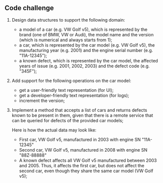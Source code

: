 ## Code challenge

1. Design data structures to support the following domain:
    - a model of a car (e.g. VW Golf v5), which is represented by the brand (one of BMW, VW or Audi), the model name and the version (which is numerical  and always starts from 1);
    - a car, which is represented by the car model (e.g. VW Golf v5), the manufacturing year (e.g. 2001) and the engine serial number (e.g. "11A-12345");
    - a known defect, which is represented by the car model, the affected years of issue (e.g. 2001, 2002, 2003) and the defect code (e.g. "345F");


2. Add support for the following operations on the car model:
    - get a user-friendly text representation (for UI);
    - get a developer-friendly text representation (for logs);
    - increment the version;


3. Implement a method that accepts a list of cars and returns defects known to be present in them, given that there is a remote service that can be queried for defects of the provided car models;

    Here is how the actual data may look like:

    - First car, VW Golf v5, manufactured in 2003 with engine SN "11A-12345"
    - Second car, VW Golf v5, manufactured in 2008 with engine SN "88Z-88888"
    - A known defect affects all VW Golf v5 manufactured between 2003 and 2005. Thus, it affects the first car, but does not affect the second car, even though they share the same car model (VW     Golf v5);